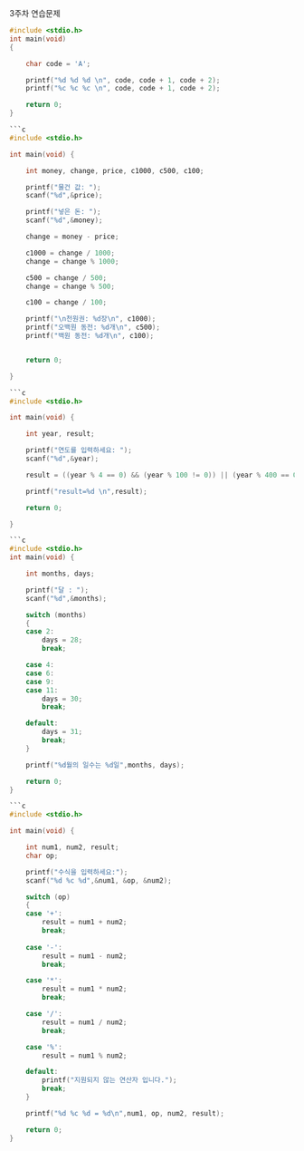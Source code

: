 3주차 연습문제

```c
#include <stdio.h>
int main(void)
{

    char code = 'A';

    printf("%d %d %d \n", code, code + 1, code + 2);
    printf("%c %c %c \n", code, code + 1, code + 2);

    return 0;
}

```c
#include <stdio.h>

int main(void) {

    int money, change, price, c1000, c500, c100;

    printf("물건 값: ");
    scanf("%d",&price);

    printf("넣은 돈: ");
    scanf("%d",&money);

    change = money - price;

    c1000 = change / 1000;
    change = change % 1000;

    c500 = change / 500;
    change = change % 500;

    c100 = change / 100;

    printf("\n천원권: %d장\n", c1000);
    printf("오백원 동전: %d개\n", c500);
    printf("백원 동전: %d개\n", c100);


    return 0;

}

```c
#include <stdio.h>

int main(void) {

    int year, result;

    printf("연도를 입력하세요: ");
    scanf("%d",&year);

    result = ((year % 4 == 0) && (year % 100 != 0)) || (year % 400 == 0);

    printf("result=%d \n",result);

    return 0;

}

```c
#include <stdio.h>
int main(void) {

    int months, days;

    printf("달 : ");
    scanf("%d",&months);

    switch (months)
    {
    case 2:
        days = 28;
        break;

    case 4:
    case 6:
    case 9:
    case 11:
        days = 30;
        break;

    default:
        days = 31;
        break;
    }

    printf("%d월의 일수는 %d일",months, days);

    return 0;
}

```c
#include <stdio.h>

int main(void) {

    int num1, num2, result;
    char op;

    printf("수식을 입력하세요:");
    scanf("%d %c %d",&num1, &op, &num2);

    switch (op)
    {
    case '+':
        result = num1 + num2;
        break;
    
    case '-':
        result = num1 - num2;
        break;

    case '*':
        result = num1 * num2;
        break;

    case '/':
        result = num1 / num2;
        break;

    case '%':
        result = num1 % num2;

    default:
        printf("지원되지 않는 연산자 입니다.");
        break;
    }

    printf("%d %c %d = %d\n",num1, op, num2, result);

    return 0;
}
